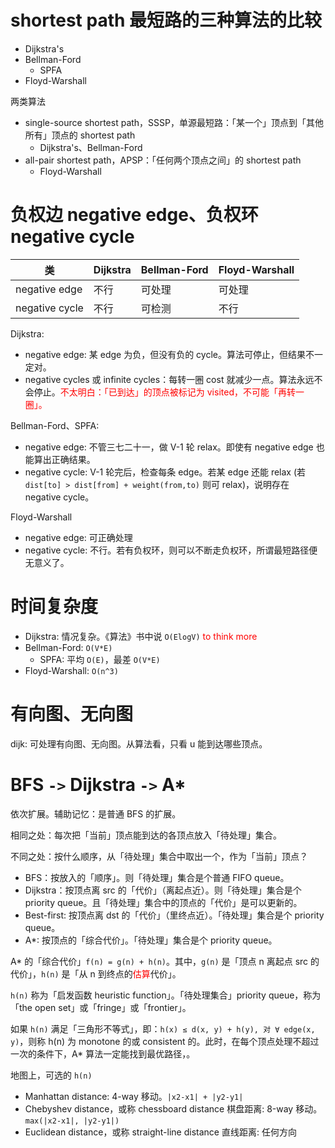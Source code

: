 # shortest path 最短路的三种算法的比较

- Dijkstra's
- Bellman-Ford
  - SPFA
- Floyd-Warshall

两类算法
- single-source shortest path，SSSP，单源最短路：「某一个」顶点到「其他所有」顶点的 shortest path
  - Dijkstra's、Bellman-Ford
- all-pair shortest path，APSP：「任何两个顶点之间」的 shortest path
  - Floyd-Warshall

# 负权边 negative edge、负权环 negative cycle

类 | Dijkstra | Bellman-Ford | Floyd-Warshall
---- | ---- | ---- | ----
negative edge | 不行 | 可处理 | 可处理
negative cycle | 不行 | 可检测 | 不行

Dijkstra:
- negative edge: 某 edge 为负，但没有负的 cycle。算法可停止，但结果不一定对。
- negative cycles 或 infinite cycles：每转一圈 cost 就减少一点。算法永远不会停止。<font color="red">不太明白：「已到达」的顶点被标记为 visited，不可能「再转一圈」。</font>

Bellman-Ford、SPFA:
- negative edge: 不管三七二十一，做 V-1 轮 relax。即使有 negative edge 也能算出正确结果。
- negative cycle: V-1 轮完后，检查每条 edge。若某 edge 还能 relax (若 `dist[to] > dist[from] + weight(from,to)` 则可 relax)，说明存在 negative cycle。

Floyd-Warshall
- negative edge: 可正确处理
- negative cycle: 不行。若有负权环，则可以不断走负权环，所谓最短路径便无意义了。

# 时间复杂度

- Dijkstra: 情况复杂。《算法》书中说 `O(ElogV)` <font color="red">to think more</font>
- Bellman-Ford: `O(V*E)`
  - SPFA: 平均 `O(E)`，最差 `O(V*E)`
- Floyd-Warshall: `O(n^3)`

# 有向图、无向图

dijk: 可处理有向图、无向图。从算法看，只看 u 能到达哪些顶点。

# BFS `->` Dijkstra `->` A*

依次扩展。辅助记忆：是普通 BFS 的扩展。

相同之处：每次把「当前」顶点能到达的各顶点放入「待处理」集合。

不同之处：按什么顺序，从「待处理」集合中取出一个，作为「当前」顶点？

- BFS：按放入的「顺序」。则「待处理」集合是个普通 FIFO queue。
- Dijkstra：按顶点离 src 的「代价」（离起点近）。则「待处理」集合是个 priority queue。且「待处理」集合中的顶点的「代价」是可以更新的。
- Best-first: 按顶点离 dst 的「代价」（里终点近）。「待处理」集合是个 priority queue。
- A*: 按顶点的「综合代价」。「待处理」集合是个 priority queue。

A* 的「综合代价」`f(n) = g(n) + h(n)`。其中，`g(n)` 是「顶点 n 离起点 src 的代价」，`h(n)` 是「从 n 到终点的<font color="red">估算</font>代价」。

`h(n)` 称为「启发函数 heuristic function」。「待处理集合」priority queue，称为「the open set」或「fringe」或「frontier」。

如果 `h(n)` 满足「三角形不等式」，即：`h(x) ≤ d(x, y) + h(y), 对 ∀ edge(x, y)`，则称 h(n) 为 monotone 的或 consistent 的。此时，在每个顶点处理不超过一次的条件下，A* 算法一定能找到最优路径，。

地图上，可选的 `h(n)`
- Manhattan distance: 4-way 移动。`|x2-x1| + |y2-y1|`
- Chebyshev distance，或称 chessboard distance 棋盘距离: 8-way 移动。`max(|x2-x1|, |y2-y1|)`
- Euclidean distance，或称 straight-line distance 直线距离: 任何方向
